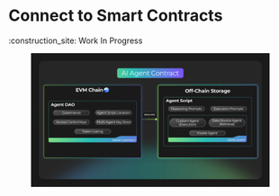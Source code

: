 # Connect to Smart Contracts

:construction\_site: Work In Progress

<figure><img src="../../.gitbook/assets/AI-Agent-Contract-Components.png" alt=""><figcaption></figcaption></figure>
